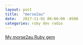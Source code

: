 ```yaml
---
layout: post
title:  "morse2au"
date:   2017-11-01 00:00:00 -0500
categories: ruby dev radio 
---
```


[My morse2au Ruby gem](https://rubygems.org/gems/morse2au)
